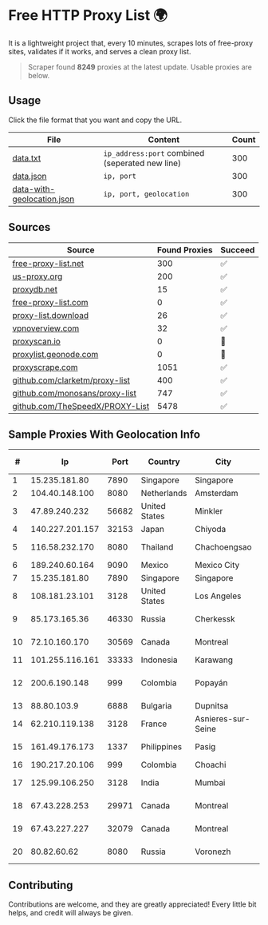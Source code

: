 
# Free HTTP Proxy List 🌍

It is a lightweight project that, every 10 minutes, scrapes lots of free-proxy sites, validates if it works, and serves a clean proxy list.


> Scraper found **8249** proxies at the latest update. Usable proxies are below.

## Usage

Click the file format that you want and copy the URL.


|File|Content|Count|
|----|-------|-----|
|[data.txt](https://raw.githubusercontent.com/themiralay/Proxy-List-World/master/data.txt)|`ip_address:port` combined (seperated new line)|300|
|[data.json](https://raw.githubusercontent.com/themiralay/Proxy-List-World/master/data.json)|`ip, port`|300|
|[data-with-geolocation.json](https://raw.githubusercontent.com/themiralay/Proxy-List-World/master/data-with-geolocation.json)|`ip, port, geolocation`|300|

## Sources

|Source|Found Proxies|Succeed|
|------|-------------|-------|
|[free-proxy-list.net](https://free-proxy-list.net)|300|✅|
|[us-proxy.org](https://www.us-proxy.org)|200|✅|
|[proxydb.net](http://proxydb.net)|15|✅|
|[free-proxy-list.com](https://free-proxy-list.com/?page=&port=&type%5B%5D=http&type%5B%5D=https&up_time=0&search=Search)|0|✅|
|[proxy-list.download](https://www.proxy-list.download/HTTP)|26|✅|
|[vpnoverview.com](https://vpnoverview.com/privacy/anonymous-browsing/free-proxy-servers)|32|✅|
|[proxyscan.io](https://www.proxyscan.io)|0|🚫|
|[proxylist.geonode.com](https://proxylist.geonode.com/api/proxy-list?limit=300&page=1&sort_by=lastChecked&sort_type=desc&protocols=http,https)|0|🚫|
|[proxyscrape.com](https://api.proxyscrape.com/v2/?request=displayproxies&protocol=http&timeout=10000&country=all&ssl=all&anonymity=all)|1051|✅|
|[github.com/clarketm/proxy-list](https://raw.githubusercontent.com/clarketm/proxy-list/master/proxy-list-raw.txt)|400|✅|
|[github.com/monosans/proxy-list](https://raw.githubusercontent.com/monosans/proxy-list/main/proxies/http.txt)|747|✅|
|[github.com/TheSpeedX/PROXY-List](https://raw.githubusercontent.com/TheSpeedX/PROXY-List/master/http.txt)|5478|✅|


## Sample Proxies With Geolocation Info

|#|Ip|Port|Country|City|Internet Service Provider|
|-|--|----|-------|----|-------------------------|
|1|15.235.181.80|7890|Singapore|Singapore|OVH SAS|
|2|104.40.148.100|8080|Netherlands|Amsterdam|Microsoft Corporation|
|3|47.89.240.232|56682|United States|Minkler|Alibaba.com LLC|
|4|140.227.201.157|32153|Japan|Chiyoda|InfoSphere|
|5|116.58.232.170|8080|Thailand|Chachoengsao|CAT Telecom Public Company Limited|
|6|189.240.60.164|9090|Mexico|Mexico City|Uninet S.A. de C.V.|
|7|15.235.181.80|7890|Singapore|Singapore|OVH SAS|
|8|108.181.23.101|3128|United States|Los Angeles|Psychz Networks|
|9|85.173.165.36|46330|Russia|Cherkessk|Karachaevo-Cherkesskelektrosvyaz|
|10|72.10.160.170|30569|Canada|Montreal|GloboTech Communications|
|11|101.255.116.161|33333|Indonesia|Karawang|PT Remala Abadi|
|12|200.6.190.148|999|Colombia|Popayán|EPM Telecomunicaciones S.A. E.S.P.|
|13|88.80.103.9|6888|Bulgaria|Dupnitsa|UltraNET Ltd. C08|
|14|62.210.119.138|3128|France|Asnieres-sur-Seine|Online S.A.S.|
|15|161.49.176.173|1337|Philippines|Pasig|Converge ICT Solution Inc|
|16|190.217.20.106|999|Colombia|Choachi|Level 3 Colombia S.A|
|17|125.99.106.250|3128|India|Mumbai|Hathway IP over Cable Internet Access|
|18|67.43.228.253|29971|Canada|Montreal|GloboTech Communications|
|19|67.43.227.227|32079|Canada|Montreal|GloboTech Communications|
|20|80.82.60.62|8080|Russia|Voronezh|CenterTelecom Voronezh ISP|



## Contributing

Contributions are welcome, and they are greatly appreciated! Every
little bit helps, and credit will always be given.

